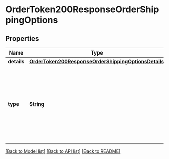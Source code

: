 # OrderToken200ResponseOrderShippingOptions

## Properties
Name | Type | Description | Notes
------------ | ------------- | ------------- | -------------
**details** | [**OrderToken200ResponseOrderShippingOptionsDetails**](OrderToken200ResponseOrderShippingOptionsDetails.md) |  | [optional] 
**type** | **String** | Tipo de envío puede ser **delivery:**Entrega a domicilio del cliente, **pickup:**El cliente debera recoger la orden en la respectiva tienda, **dinein:**Cenar en la tienda, esto es una orden de pedido | [optional] 

[[Back to Model list]](../README.md#documentation-for-models) [[Back to API list]](../README.md#documentation-for-api-endpoints) [[Back to README]](../README.md)


